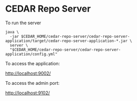 # CEDAR Repo Server

To run the server

    java \
      -jar $CEDAR_HOME/cedar-repo-server/cedar-repo-server-application/target/cedar-repo-server-application-*.jar \
      server \
      "$CEDAR_HOME/cedar-repo-server/cedar-repo-server-application/config.yml"

To access the application:

[http://localhost:9002/]()

To access the admin port:

[http://localhost:9102/]()